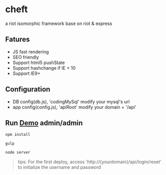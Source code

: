 # cheft
a riot isomorphic framework base on riot & express

## Fatures
* JS fast rendering
* SEO friendly
* Support html5 pushState
* Support hashchange if IE < 10
* Support IE9+

## Configuration

* DB config(db.js), 'codingMySql' modify your mysql's url
* app config(config.js), 'apiRoot' modify your domain + '/api'

## Run [Demo](http://echoboxd.coding.io/) admin/admin

    npm install

    gulp

    node server

> tips: For the first deploy, access 'http://{yourdomain}/api/login/reset' to initialize the username and password